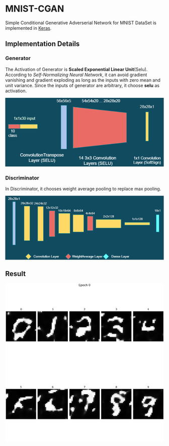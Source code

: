 # MNIST-CGAN

Simple Conditional Generative Adverserial Network for MNIST DataSet is implemented in [Keras](https://keras.io).

## Implementation Details

### Generator

The Activation of Generator is **Scaled Exponential Linear Unit**(Selu). According to *Self-Normalizing Neural Network*, it can avoid gradient vanishing and gradient exploding as long as the inputs with zero mean and unit variance. Since the inputs of generator are arbitrary, it choose **selu** as activation.

![](generator.png)

### Discriminator

In Discriminator, it chooses weight average pooling to replace max pooling.

![](discriminator.png)

## Result

![](mnist-result/animation.webp)
